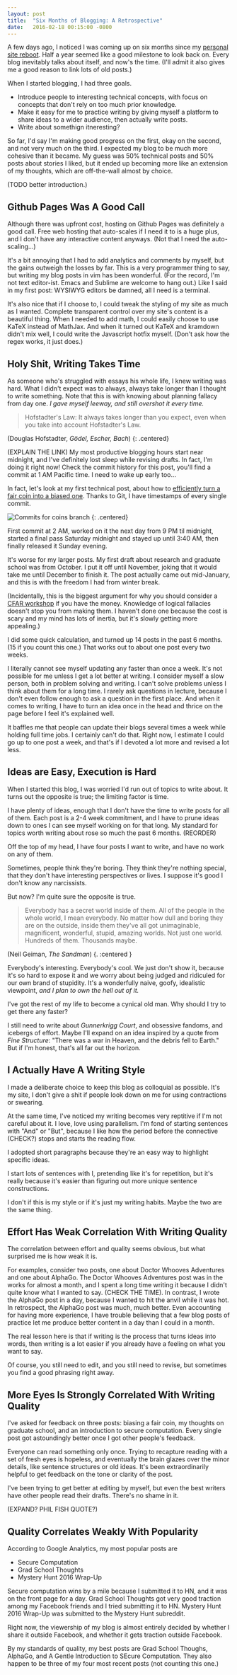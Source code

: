 ```yaml
---
layout: post
title:  "Six Months of Blogging: A Retrospective"
date:   2016-02-18 00:15:00 -0800
---
```


A few days ago, I noticed I was coming up on six months since my
[personal site reboot](http://www.alexirpan.com/2015/08/18/hello-world-again.html).
Half a year seemed like a good milestone to look back on.
Every blog inevitably talks about itself, and now's the time.
(I'll admit it also gives me a good reason to link lots of old posts.)

When I started blogging, I had three goals.

* Introduce people to interesting technical concepts, with focus on concepts that
don't rely on too much prior knowledge.
* Make it easy for me to practice writing by giving myself a platform to share
ideas to a wider audience, then actually write posts.
* Write about somethign itneresting?

So far, I'd say I'm making good progress on the first, okay on the second, and
not very much on the third. I expected my blog to be much more cohesive than
it became. My guess was 50% technical posts and 50% posts about stories I liked,
but it ended up becoming more like an extension of my thoughts, which are
off-the-wall almost by choice.

(TODO better introduction.)


Github Pages Was A Good Call
------------------------------------------------------------------------------

Although there was upfront cost, hosting on Github Pages was definitely a good
call. Free web hosting that auto-scales if I need it to is a huge plus, and I
don't have any interactive content anyways. (Not that I need the auto-scaling...)

It's a bit annoying that I had to add analytics and comments by myself,
but the gains outweigh the losses by far. This is a very programmer thing to
say, but writing my blog posts in vim has been wonderful. (For the record,
I'm not text editor-ist. Emacs and Sublime are welcome to hang out.)
Like I said in my first post: WYSIWYG editors be damned, all I need is a
terminal.

It's also nice that if I choose to, I could tweak the styling of my site
as much as I wanted. Complete transparent control over my site's content is
a beautiful thing. When I needed to add math, I could easily choose to use
KaTeX instead of MathJax. And when it turned out KaTeX and kramdown didn't
mix well, I could write the Javascript hotfix myself.
(Don't ask how the regex works, it just does.)



Holy Shit, Writing Takes Time
------------------------------------------------------------------------------

As someone who's struggled with essays his whole life, I knew writing was hard.
What I didn't expect was to always, always take longer than I thought to
write something. Note that this is with knowing about planning fallacy from
day one. *I gave myself leeway, and still overshot it every time.*

> Hofstadter's Law: It always takes longer than you expect, even when you take into account Hofstadter's Law.

(Douglas Hofstadter, *Gödel, Escher, Bach*)
{: .centered}

(EXPLAIN THE LINK)
My most productive blogging hours start near midnight, and I've definitely
lost sleep while revising drafts. In fact, I'm doing it right now! Check
the commit history for this post, you'll find a commit at 1 AM Pacific time. I need
to wake up early too...

In fact, let's look at my first technical post, about how to [efficiently turn a
fair coin into a biased one](http://www.alexirpan.com/2015/08/23/simulating-a-biased-coin-with-a-fair-one.html).
Thanks to Git, I have timestamps of every single commit.

![Commits for coins branch](/public/half-year/coins-commits.png)
{: .centered}

First commit at 2 AM, worked on it the next day from 9 PM til midnight, started
a final pass Saturday midnight and stayed up until 3:40 AM, then finally released
it Sunday evening.

It's worse for my larger posts. My first draft about research and graduate school
was from October. I put it off until November, joking that it would take me
until December to finish it. The post actually came out mid-January, and this
is with the freedom I had from winter break.

(Incidentally, this is the biggest argument for why you should consider
a [CFAR workshop](http://rationality.org/workshops/) if you have the money.
Knowledge of logical fallacies doesn't
stop you from making them. I haven't done one because the cost is scary and my
mind has lots of inertia, but it's slowly getting more appealing.)

I did some quick calculation, and turned up 14 posts in the past 6 months. (15
if you count this one.) That works out to about one post every two weeks.

I literally cannot see myself updating any faster than once a week. It's
not possible for me unless I get a lot better at writing. I consider myself
a slow person, both in problem solving and writing. I can't solve problems unless
I think about them for a long time. I rarely ask questions in lecture, because
I don't even follow enough to ask a question in the first place. And when
it comes to writing, I have to turn an idea once in the head and thrice on
the page before I feel it's explained well.

It baffles me that people can update their blogs several times a week while holding
full time jobs. I certainly can't do that.
Right now, I estimate I could go up to one post a week, and that's
if I devoted a lot more and revised a lot less.





Ideas are Easy, Execution is Hard
-------------------------------------------------------------------------------

When I started this blog, I was worried I'd run out of topics to write about.
It turns out the opposite is true; the limiting factor is time.

I have plenty of ideas, enough that I
don't have the time to write posts for all of them. Each post is a 2-4 week
commitment, and I have to prune ideas down to ones I can see myself
working on for that long. My standard for topics worth writing about rose so
much the past 6 months. (REORDER)

Off the top of my head, I have four posts I want to write, and have no work
on any of them.

Sometimes, people think they're boring. They think they're nothing special, that
they don't have interesting perspectives or lives. I suppose it's good I don't
know any narcissists.

But now? I'm quite sure the opposite is true.

> Everybody has a secret world inside of them. All of the
> people in the whole world, I mean everybody. No matter how dull and boring they
> are on the outside, inside them they've all got unimaginable, magnificent,
> wonderful, stupid, amazing worlds. Not just one world. Hundreds of them.
> Thousands maybe.

(Neil Geiman, *The Sandman*)
{. :centered }

Everybody's interesting. Everybody's cool. We just don't show it, because it's
so hard to expose it and we worry about being judged and ridiculed for our
own brand of stupidity. It's a wonderfully naive, goofy, idealistic viewpoint,
*and I plan to own the hell out of it.*

I've got the rest of my life to become a cynical old man. Why should I try
to get there any faster?

I still need to write about *Gunnerkrigg Court*, and obsessive fandoms, and
icebergs of effort. Maybe I'll expand on an idea inspired by a quote from
*Fine Structure*: "There was a war in Heaven, and the debris fell to Earth."
But if I'm honest, that's all far out the horizon.


I Actually Have A Writing Style
-------------------------------------------------------------------------------

I made a deliberate choice to keep this blog as colloquial as possible. It's
my site, I don't give a shit if people look down on me for using contractions
or swearing.

At the same time, I've noticed my writing becomes very reptitive if I'm not careful
about it. I love, love using parallelism. I'm fond of starting sentences with
"And" or "But", because I like how the period before the connective (CHECK?)
stops and starts the reading flow.

I adopted short paragraphs because they're an easy way to highlight specific
ideas.

I start lots of sentences with I, pretending like it's for repetition, but
it's really because it's easier than figuring out more unique sentence
constructions.

I don't if this is my style or if it's just my writing habits. Maybe the two
are the same thing.


Effort Has Weak Correlation With Writing Quality
-------------------------------------------------------------------------------

The correlation between effort and quality seems obvious, but what surprised
me is how weak it is.

For examples, consider two posts, one about Doctor Whooves Adventures and one
about AlphaGo. The Doctor Whooves Adventures post was in the works for almost
a month, and I spent a long time writing it because I didn't quite know what
I wanted to say. (CHECK THE TIME). In contrast, I wrote the AlphaGo post in a day,
because I wanted to hit the anvil while it was hot. In retrospect, the AlphaGo
post was much, much better. Even accounting for having more experience, I have
trouble believing that a few blog posts of practice let me produce better
content in a day than I could in a month.

The real lesson here is that if writing is the process that turns ideas into
words, then writing is a lot easier if you already have a feeling on what
you want to say.

Of course, you still need to edit, and you still need to revise, but sometimes
you find a good phrasing right away.


More Eyes Is Strongly Correlated With Writing Quality
------------------------------------------------------------------------------

I've asked for feedback on three posts: biasing a fair coin, my thoughts on
graduate school, and an introduction to secure computation. Every single
post got astoundingly better once I got other people's feedback.

Everyone can read something only once. Trying to recapture reading with a set
of fresh eyes is hopeless, and eventually the brain glazes over the minor details,
like sentence structures or old ideas. It's been extraordinarily helpful to
get feedback on the tone or clarity of the post.

I've been trying to get better at editing by myself, but even the best writers
have other people read their drafts. There's no shame in it.

(EXPAND? PHIL FISH QUOTE?)


Quality Correlates Weakly With Popularity
------------------------------------------------------------------------------

According to Google Analytics, my most popular posts are

* Secure Computation
* Grad School Thoughts
* Mystery Hunt 2016 Wrap-Up

Secure computation wins by a mile because I submitted it to HN, and it was
on the front page for a day. Grad School Thoughts got very good traction
among my Facebook friends and I tried submitting it to HN. Mystery Hunt 2016 Wrap-Up
was submitted to the Mystery Hunt subreddit.

Right now, the viewership of my blog is almost entirely decided by whether I
share it outside Facebook, and whether it gets traction outside Facebook.

By my standards of quality, my best posts are Grad School Thoughs, AlphaGo,
and A Gentle Introduction to SEcure Computation. They also happen to be three
of my four most recent posts (not counting this one.)



